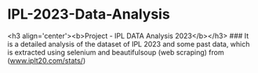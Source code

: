 # IPL-2023-Data-Analysis
&lt;h3 align='center'>&lt;b>Project - IPL DATA Analysis 2023&lt;/b>&lt;/h3>  ### It is a detailed analysis of the dataset of IPL 2023 and some past data, which is extracted using selenium and beautifulsoup (web scraping) from (www.iplt20.com/stats/)
